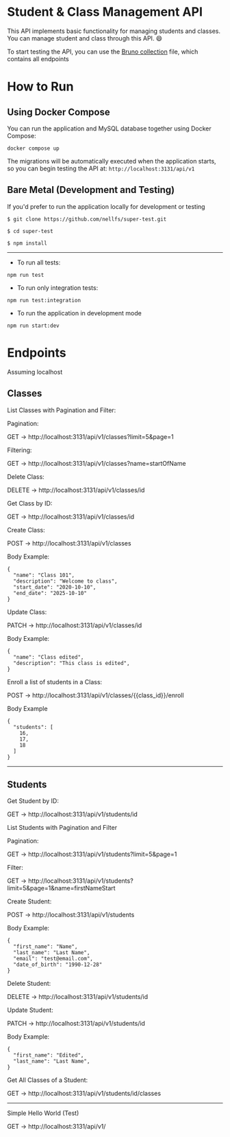 # Student & Class Management API

This API implements basic functionality for managing students and classes. You can manage student and class through this API. 😄

To start testing the API, you can use the [Bruno collection](https://github.com/nellfs/super-test/tree/main/api-bru) file, which contains all endpoints

# How to Run
## Using Docker Compose


You can run the application and MySQL database together using Docker Compose:
```
docker compose up
```
The migrations will be automatically executed when the application starts, so you can begin testing the API at:
`http://localhost:3131/api/v1`

## Bare Metal (Development and Testing)

If you'd prefer to run the application locally for development or testing

```
$ git clone https://github.com/nellfs/super-test.git
```
```
$ cd super-test 
```
```
$ npm install
```
---

* To run all tests:
```
npm run test
```

* To run only integration tests:
```
npm run test:integration
```

* To run the application in development mode
```
npm run start:dev
``` 

# Endpoints

Assuming localhost

## Classes
List Classes with Pagination and Filter:

Pagination:

GET -> http://localhost:3131/api/v1/classes?limit=5&page=1

Filtering:

GET -> http://localhost:3131/api/v1/classes?name=startOfName

Delete Class:

DELETE -> http://localhost:3131/api/v1/classes/id

Get Class by ID:

GET -> http://localhost:3131/api/v1/classes/id

Create Class:

POST ->  http://localhost:3131/api/v1/classes

Body Example:
```
{
  "name": "Class 101",
  "description": "Welcome to class",
  "start_date": "2020-10-10",
  "end_date": "2025-10-10"
}
```

Update Class:

PATCH -> http://localhost:3131/api/v1/classes/id

Body Example:
```
{
  "name": "Class edited",
  "description": "This class is edited",
}
```

Enroll a list of students in a Class:

POST -> http://localhost:3131/api/v1/classes/{{class_id}}/enroll

Body Example
```
{
  "students": [
    16,
    17,
    18
  ]
}
```

---

## Students

Get Student by ID:

GET -> http://localhost:3131/api/v1/students/id

List Students with Pagination and Filter

Pagination:

GET -> http://localhost:3131/api/v1/students?limit=5&page=1

Filter:

GET -> http://localhost:3131/api/v1/students?limit=5&page=1&name=firstNameStart

Create Student:

POST -> http://localhost:3131/api/v1/students

Body Example:

```
{
  "first_name": "Name",
  "last_name": "Last Name",
  "email": "test@email.com",
  "date_of_birth": "1990-12-28"
}
``` 

Delete Student:

DELETE -> http://localhost:3131/api/v1/students/id

Update Student:

PATCH -> http://localhost:3131/api/v1/students/id

Body Example:
```
{
  "first_name": "Edited",
  "last_name": "Last Name",
}
```

Get All Classes of a Student:

GET -> http://localhost:3131/api/v1/students/id/classes

---

Simple Hello World (Test)

GET -> http://localhost:3131/api/v1/
